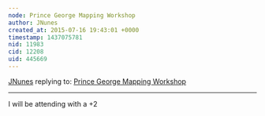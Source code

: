 ```yaml
---
node: Prince George Mapping Workshop
author: JNunes
created_at: 2015-07-16 19:43:01 +0000
timestamp: 1437075781
nid: 11983
cid: 12208
uid: 445669
---
```




[JNunes](../profile/JNunes) replying to: [Prince George Mapping Workshop](../notes/ann/06-16-2015/prince-george-mapping-workshop)

----
I will be attending with a +2